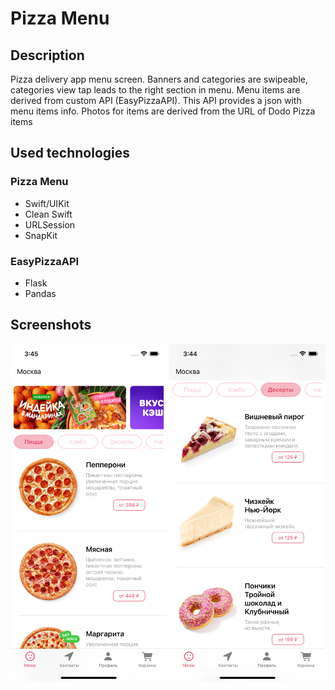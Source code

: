 # Pizza Menu
## Description
Pizza delivery app menu screen. Banners and categories are swipeable, categories view tap leads to the right section in menu. Menu items are derived from custom API (EasyPizzaAPI). This API provides a json with menu items info. Photos for items are derived from the URL of Dodo Pizza items
## Used technologies
### Pizza Menu
- Swift/UIKit
- Clean Swift
- URLSession
- SnapKit
### EasyPizzaAPI
- Flask
- Pandas

## Screenshots
<p float="left">
    <img src="https://github.com/anastasiabespalova/PizzaMenu/blob/main/Screenshots/Screenshot1.png" width=250>
    <img src="https://github.com/anastasiabespalova/PizzaMenu/blob/main/Screenshots/Screenshot2.png" width=250>
</p>

